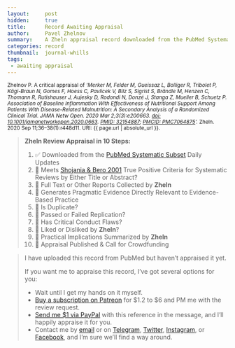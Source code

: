```yaml
---
layout:     post
hidden:     true
title:      Record Awaiting Appraisal
author:     Pavel Zhelnov
summary:    A Zheln appraisal record downloaded from the PubMed Systematic Subset daily updates.
categories: record
thumbnail:  journal-whills
tags:
 - awaiting appraisal
---
```


<small>Zhelnov P. A critical appraisal of _‘Merker M, Felder M, Gueissaz L, Bolliger R, Tribolet P, Kägi-Braun N, Gomes F, Hoess C, Pavlicek V, Bilz S, Sigrist S, Brändle M, Henzen C, Thomann R, Rutishauser J, Aujesky D, Rodondi N, Donzé J, Stanga Z, Mueller B, Schuetz P. Association of Baseline Inflammation With Effectiveness of Nutritional Support Among Patients With Disease-Related Malnutrition: A Secondary Analysis of a Randomized Clinical Trial. JAMA Netw Open. 2020 Mar 2;3(3):e200663. [doi: 10.1001/jamanetworkopen.2020.0663](https://doi.org/10.1001/jamanetworkopen.2020.0663). [PMID: 32154887](https://pubmed.gov/32154887); [PMCID: PMC7064875](https://ncbi.nlm.nih.gov/pmc/PMC7064875)’._ Zheln. 2020 Sep 11;36–38(1):r448d11. URI: {{ page.url | absolute_url }}.</small>

> **Zheln Review Appraisal in 10 Steps:**
>
> 1. ✅ Downloaded from the [PubMed Systematic Subset](https://p1m.org/ssb) Daily Updates
> 2. 🔄 Meets [Shojania & Bero 2001](https://www.researchgate.net/publication/11820967_Taking_Advantage_of_the_Explosion_of_Systematic_Reviews_An_Efficient_MEDLINE_Search_Strategy) True Positive Criteria for Systematic Reviews by Either Title or Abstract?
> 3. 🔄 Full Text or Other Reports Collected by **Zheln**
> 4. 🔄 Generates Pragmatic Evidence Directly Relevant to Evidence-Based Practice
> 5. 🔄 Is Duplicate?
> 6. 🔄 Passed or Failed Replication?
> 7. 🔄 Has Critical Conduct Flaws?
> 8. 🔄 Liked or Disliked by **Zheln**?
> 9. 🔄 Practical Implications Summarized by **Zheln**
> 10. 🔄 Appraisal Published & Call for Crowdfunding

> I have uploaded this record from PubMed but haven’t appraised it yet.
>
> If you want me to appraise this record, I’ve got several options for you:
> * Wait until I get my hands on it myself.
> * [Buy a subscription on Patreon](https://patreon.com/zheln) for $1.2 to $6 and PM me with the review request.
> * [Send me $1 via PayPal](https://paypal.me/pjelnov) with this reference in the message, and I’ll happily appraise it for you.
> * Contact me by [email](mailto:pavel@zheln.com) or on [Telegram](https://t.me/drzhelnov), [Twitter](https://twitter.com/drzhelnov), [Instagram](https://instagram.com/igzheln), or [Facebook](https://facebook.com/drzhelnov), and I’m sure we’ll find a way around.
